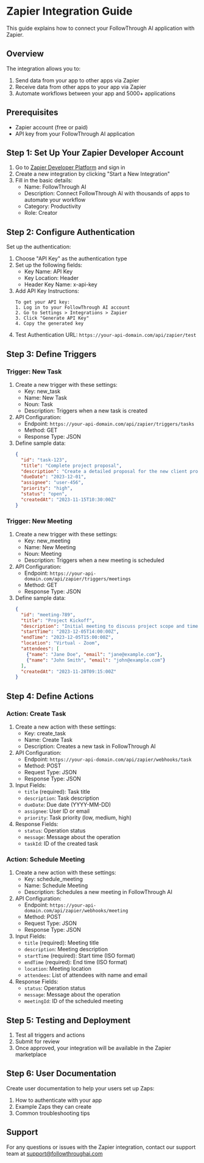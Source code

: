 # Zapier Integration Guide

This guide explains how to connect your FollowThrough AI application with Zapier.

## Overview

The integration allows you to:
1. Send data from your app to other apps via Zapier
2. Receive data from other apps to your app via Zapier
3. Automate workflows between your app and 5000+ applications

## Prerequisites

- Zapier account (free or paid)
- API key from your FollowThrough AI application

## Step 1: Set Up Your Zapier Developer Account

1. Go to [Zapier Developer Platform](https://developer.zapier.com/) and sign in
2. Create a new integration by clicking "Start a New Integration"
3. Fill in the basic details:
   - Name: FollowThrough AI
   - Description: Connect FollowThrough AI with thousands of apps to automate your workflow
   - Category: Productivity
   - Role: Creator

## Step 2: Configure Authentication

Set up the authentication:

1. Choose "API Key" as the authentication type
2. Set up the following fields:
   - Key Name: API Key
   - Key Location: Header
   - Header Key Name: x-api-key
3. Add API Key Instructions:
   ```
   To get your API key:
   1. Log in to your FollowThrough AI account
   2. Go to Settings > Integrations > Zapier
   3. Click "Generate API Key"
   4. Copy the generated key
   ```
4. Test Authentication URL: `https://your-api-domain.com/api/zapier/test`

## Step 3: Define Triggers

### Trigger: New Task

1. Create a new trigger with these settings:
   - Key: new_task
   - Name: New Task
   - Noun: Task
   - Description: Triggers when a new task is created
2. API Configuration:
   - Endpoint: `https://your-api-domain.com/api/zapier/triggers/tasks`
   - Method: GET
   - Response Type: JSON
3. Define sample data:
   ```json
   {
     "id": "task-123",
     "title": "Complete project proposal",
     "description": "Create a detailed proposal for the new client project",
     "dueDate": "2023-12-01",
     "assignee": "user-456",
     "priority": "high",
     "status": "open",
     "createdAt": "2023-11-15T10:30:00Z"
   }
   ```

### Trigger: New Meeting

1. Create a new trigger with these settings:
   - Key: new_meeting
   - Name: New Meeting
   - Noun: Meeting
   - Description: Triggers when a new meeting is scheduled
2. API Configuration:
   - Endpoint: `https://your-api-domain.com/api/zapier/triggers/meetings`
   - Method: GET
   - Response Type: JSON
3. Define sample data:
   ```json
   {
     "id": "meeting-789",
     "title": "Project Kickoff",
     "description": "Initial meeting to discuss project scope and timeline",
     "startTime": "2023-12-05T14:00:00Z",
     "endTime": "2023-12-05T15:00:00Z",
     "location": "Virtual - Zoom",
     "attendees": [
       {"name": "Jane Doe", "email": "jane@example.com"},
       {"name": "John Smith", "email": "john@example.com"}
     ],
     "createdAt": "2023-11-28T09:15:00Z"
   }
   ```

## Step 4: Define Actions

### Action: Create Task

1. Create a new action with these settings:
   - Key: create_task
   - Name: Create Task
   - Description: Creates a new task in FollowThrough AI
2. API Configuration:
   - Endpoint: `https://your-api-domain.com/api/zapier/webhooks/task`
   - Method: POST
   - Request Type: JSON
   - Response Type: JSON
3. Input Fields:
   - `title` (required): Task title
   - `description`: Task description
   - `dueDate`: Due date (YYYY-MM-DD)
   - `assignee`: User ID or email
   - `priority`: Task priority (low, medium, high)
4. Response Fields:
   - `status`: Operation status
   - `message`: Message about the operation
   - `taskId`: ID of the created task

### Action: Schedule Meeting

1. Create a new action with these settings:
   - Key: schedule_meeting
   - Name: Schedule Meeting
   - Description: Schedules a new meeting in FollowThrough AI
2. API Configuration:
   - Endpoint: `https://your-api-domain.com/api/zapier/webhooks/meeting`
   - Method: POST
   - Request Type: JSON
   - Response Type: JSON
3. Input Fields:
   - `title` (required): Meeting title
   - `description`: Meeting description
   - `startTime` (required): Start time (ISO format)
   - `endTime` (required): End time (ISO format)
   - `location`: Meeting location
   - `attendees`: List of attendees with name and email
4. Response Fields:
   - `status`: Operation status
   - `message`: Message about the operation
   - `meetingId`: ID of the scheduled meeting

## Step 5: Testing and Deployment

1. Test all triggers and actions
2. Submit for review
3. Once approved, your integration will be available in the Zapier marketplace

## Step 6: User Documentation

Create user documentation to help your users set up Zaps:

1. How to authenticate with your app
2. Example Zaps they can create
3. Common troubleshooting tips

## Support

For any questions or issues with the Zapier integration, contact our support team at support@followthroughai.com 